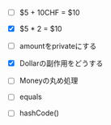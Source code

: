 - [ ] $5 + 10CHF = $10
- [x] $5 * 2 = $10
- [ ] amountをprivateにする
- [x] Dollarの副作用をどうする
- [ ] Moneyの丸め処理
- [ ] equals
- [ ] hashCode()

